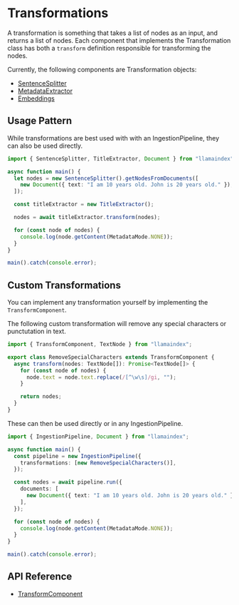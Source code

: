 # Transformations

A transformation is something that takes a list of nodes as an input, and returns a list of nodes. Each component that implements the Transformation class has both a `transform` definition responsible for transforming the nodes.

Currently, the following components are Transformation objects:

- [SentenceSplitter](../../api/classes/SentenceSplitter.md)
- [MetadataExtractor](../documents_and_nodes/metadata_extraction.md)
- [Embeddings](../embeddings/index.md)

## Usage Pattern

While transformations are best used with with an IngestionPipeline, they can also be used directly.

```ts
import { SentenceSplitter, TitleExtractor, Document } from "llamaindex";

async function main() {
  let nodes = new SentenceSplitter().getNodesFromDocuments([
    new Document({ text: "I am 10 years old. John is 20 years old." }),
  ]);

  const titleExtractor = new TitleExtractor();

  nodes = await titleExtractor.transform(nodes);

  for (const node of nodes) {
    console.log(node.getContent(MetadataMode.NONE));
  }
}

main().catch(console.error);
```

## Custom Transformations

You can implement any transformation yourself by implementing the `TransformComponent`.

The following custom transformation will remove any special characters or punctutation in text.

```ts
import { TransformComponent, TextNode } from "llamaindex";

export class RemoveSpecialCharacters extends TransformComponent {
  async transform(nodes: TextNode[]): Promise<TextNode[]> {
    for (const node of nodes) {
      node.text = node.text.replace(/[^\w\s]/gi, "");
    }

    return nodes;
  }
}
```

These can then be used directly or in any IngestionPipeline.

```ts
import { IngestionPipeline, Document } from "llamaindex";

async function main() {
  const pipeline = new IngestionPipeline({
    transformations: [new RemoveSpecialCharacters()],
  });

  const nodes = await pipeline.run({
    documents: [
      new Document({ text: "I am 10 years old. John is 20 years old." }),
    ],
  });

  for (const node of nodes) {
    console.log(node.getContent(MetadataMode.NONE));
  }
}

main().catch(console.error);
```

## API Reference

- [TransformComponent](../../api/classes/TransformComponent.md)
